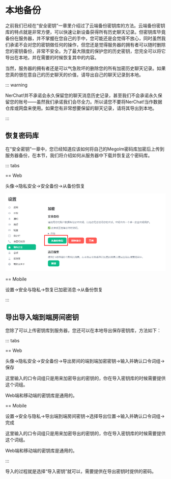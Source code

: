 # 本地备份

之前我们已经在“安全密钥”一章里介绍过了云端备份密钥库的方法。云端备份密钥库的特点就是非常方便，可以快速让新设备获得所有历史聊天记录。但密钥库毕竟备份在服务器，并不掌握在您自己的手中，您可能还是会觉得不放心，同时虽然我们承诺不会对您的密钥做任何的操作，但您还是觉得服务器的拥有者可以随时删除您的密钥备份，非常不安全。为了最大限度的保护您的历史密钥，您完全可以将它导出在本地，并在需要的时候恢复其中的内容。

当然，服务器的拥有者还是可以气急败坏的删除您的所有加密历史聊天记录。如果您真的很在意自己的历史聊天的价值，请导出自己的聊天记录到本地。

::: warning

NerChat!并不承诺会永久保留您的聊天消息历史记录，甚至我们不会承诺永久保留您的账号——虽然我们承诺我们会尽全力。所以请您不要将NerChat!当作数据仓库或网盘来使用。如果您有非常想要保留的聊天记录，请将其导出到本地。

:::

## 恢复密码库

在“安全密钥”一章中，您已经知道应该如何将自己的Megolm密码库加密后上传到服务器备份，在本节，我们将介绍如何从服务器中下载并恢复这个密码库。

::: tabs

== Web

头像->隐私安全->安全备份->从备份恢复

![](../../assets/web/recover_from_backup.png)

== Mobile

设置->安全与隐私->恢复已加密消息->从备份恢复

:::

## 导出导入端到端房间密钥

您除了可以上传密钥库到服务器，您还可以在本地导出保存密钥库，方法如下：

::: tabs

== Web

头像->隐私安全->安全备份->导出房间的端到端加密密钥->输入并确认口令词组->保存

这里输入的口令词组只是用来加密导出的密钥的，你在导入密钥库的时候需要提供这个词组。

Web端和移动端的密钥库是通用的。

== Mobile

设置->安全与隐私->导出端到端房间密钥->选择导出位置->输入并确认口令词组->完成

这里输入的口令词组只是用来加密导出的密钥的，你在导入密钥库的时候需要提供这个词组。

Web端和移动端的密钥库是通用的。

:::

导入的过程就是选择“导入密钥”就可以，需要提供在导出密钥时提供的密码。

